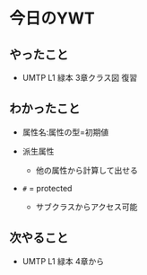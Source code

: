 # 今日のYWT

## やったこと

- UMTP L1 緑本 3章クラス図 復習

## わかったこと

- 属性名:属性の型=初期値
- 派生属性
  - 他の属性から計算して出せる

- `#` = protected
  - サブクラスからアクセス可能

## 次やること

- UMTP L1 緑本 4章から
